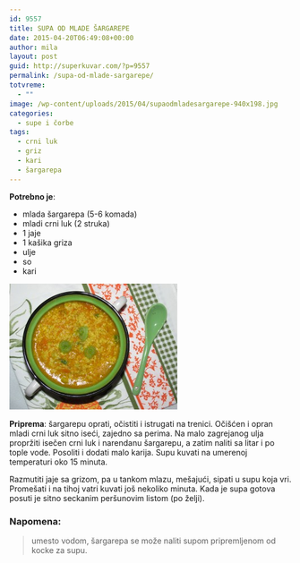 ```yaml
---
id: 9557
title: SUPA OD MLADE ŠARGAREPE
date: 2015-04-20T06:49:08+00:00
author: mila
layout: post
guid: http://superkuvar.com/?p=9557
permalink: /supa-od-mlade-sargarepe/
totvreme:
  - ""
image: /wp-content/uploads/2015/04/supaodmladesargarepe-940x198.jpg
categories:
  - supe i čorbe
tags:
  - crni luk
  - griz
  - kari
  - šargarepa
---
```

**Potrebno je**:  
* mlada šargarepa (5-6 komada)  
* mladi crni luk (2 struka)  
* 1 jaje  
* 1 kašika griza  
* ulje  
* so  
* kari

[<img class="alignnone size-medium wp-image-9591" src="/wp-content/uploads/2015/04/supaodmladesargarepe-300x225.jpg" alt="supaodmladesargarepe" width="300" height="225" />](/wp-content/uploads/2015/04/supaodmladesargarepe-e1430748136997.jpg)

**Priprema**: šargarepu oprati, očistiti i istrugati na trenici. Očišćen i opran mladi crni luk sitno iseći, zajedno sa perima. Na malo zagrejanog ulja propržiti isečen crni luk i narendanu šargarepu, a zatim naliti sa litar i po tople vode. Posoliti i dodati malo karija. Supu kuvati na umerenoj temperaturi oko 15 minuta.

Razmutiti jaje sa grizom, pa u tankom mlazu, mešajući, sipati u supu koja vri. Promešati i na tihoj vatri kuvati još nekoliko minuta. Kada je supa gotova posuti je sitno seckanim peršunovim listom (po želji).

### Napomena:
> umesto vodom, šargarepa se može naliti supom pripremljenom od kocke za supu.